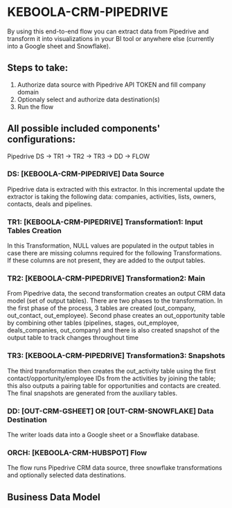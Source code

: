 # KEBOOLA-CRM-PIPEDRIVE

By using this end-to-end flow you can extract data from Pipedrive and transform it into visualizations in your BI tool or anywhere else (currently into a Google sheet and Snowflake).

## Steps to take:
1. Authorize data source with Pipedrive API TOKEN and fill company domain
2. Optionaly select and authorize data destination(s)
3. Run the flow

## All possible included components' configurations:

Pipedrive DS -> TR1 -> TR2 -> TR3 -> DD -> FLOW


### DS: [KEBOOLA-CRM-PIPEDRIVE] Data Source

Pipedrive data is extracted with this extractor. In this incremental update the extractor is taking the following data: companies, activities, lists, owners, contacts, deals and pipelines.

### TR1: [KEBOOLA-CRM-PIPEDRIVE] Transformation1: Input Tables Creation

In this Transformation, NULL values are populated in the output tables in case there are missing columns required for the following Transformations. If these columns are not present, they are added to the output tables.

### TR2: [KEBOOLA-CRM-PIPEDRIVE] Transformation2: Main

From Pipedrive data, the second transformation creates an output CRM data model (set of output tables). There are two phases to the transformation. In the first phase of the process, 3 tables are created (out_company, out_contact, out_employee). Second phase creates an out_opportunity table by combining other tables (pipelines, stages, out_employee, deals_companies, out_company) and there is also created snapshot of the output table to track changes throughout time

### TR3: [KEBOOLA-CRM-PIPEDRIVE] Transformation3: Snapshots

The third transformation then creates the out_activity table using the first contact/opportunity/employee IDs from the activities by joining the table; this also outputs a pairing table for opportunities and contacts are created.
The final snapshots are generated from the auxiliary tables.

### DD: [OUT-CRM-GSHEET]  OR [OUT-CRM-SNOWFLAKE] Data Destination

The writer loads data into a Google sheet or a Snowflake database.

### ORCH: [KEBOOLA-CRM-HUBSPOT] Flow

The flow runs Pipedrive CRM data source, three snowflake transformations and optionally selected data destinations.


## Business Data Model





